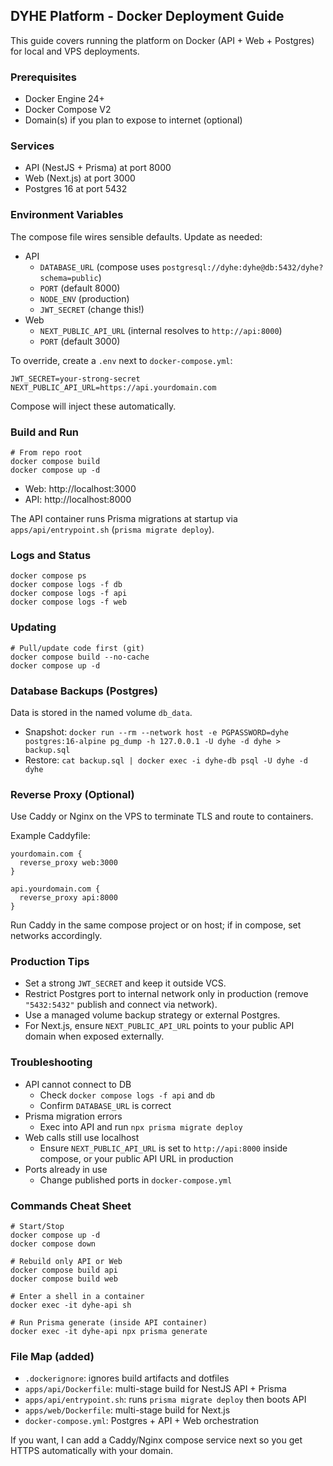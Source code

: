 ## DYHE Platform - Docker Deployment Guide

This guide covers running the platform on Docker (API + Web + Postgres) for local and VPS deployments.

### Prerequisites

- Docker Engine 24+
- Docker Compose V2
- Domain(s) if you plan to expose to internet (optional)

### Services

- API (NestJS + Prisma) at port 8000
- Web (Next.js) at port 3000
- Postgres 16 at port 5432

### Environment Variables

The compose file wires sensible defaults. Update as needed:

- API
  - `DATABASE_URL` (compose uses `postgresql://dyhe:dyhe@db:5432/dyhe?schema=public`)
  - `PORT` (default 8000)
  - `NODE_ENV` (production)
  - `JWT_SECRET` (change this!)
- Web
  - `NEXT_PUBLIC_API_URL` (internal resolves to `http://api:8000`)
  - `PORT` (default 3000)

To override, create a `.env` next to `docker-compose.yml`:

```
JWT_SECRET=your-strong-secret
NEXT_PUBLIC_API_URL=https://api.yourdomain.com
```

Compose will inject these automatically.

### Build and Run

```
# From repo root
docker compose build
docker compose up -d
```

- Web: http://localhost:3000
- API: http://localhost:8000

The API container runs Prisma migrations at startup via `apps/api/entrypoint.sh` (`prisma migrate deploy`).

### Logs and Status

```
docker compose ps
docker compose logs -f db
docker compose logs -f api
docker compose logs -f web
```

### Updating

```
# Pull/update code first (git)
docker compose build --no-cache
docker compose up -d
```

### Database Backups (Postgres)

Data is stored in the named volume `db_data`.

- Snapshot: `docker run --rm --network host -e PGPASSWORD=dyhe postgres:16-alpine pg_dump -h 127.0.0.1 -U dyhe -d dyhe > backup.sql`
- Restore: `cat backup.sql | docker exec -i dyhe-db psql -U dyhe -d dyhe`

### Reverse Proxy (Optional)

Use Caddy or Nginx on the VPS to terminate TLS and route to containers.

Example Caddyfile:

```
yourdomain.com {
  reverse_proxy web:3000
}

api.yourdomain.com {
  reverse_proxy api:8000
}
```

Run Caddy in the same compose project or on host; if in compose, set networks accordingly.

### Production Tips

- Set a strong `JWT_SECRET` and keep it outside VCS.
- Restrict Postgres port to internal network only in production (remove `"5432:5432"` publish and connect via network).
- Use a managed volume backup strategy or external Postgres.
- For Next.js, ensure `NEXT_PUBLIC_API_URL` points to your public API domain when exposed externally.

### Troubleshooting

- API cannot connect to DB
  - Check `docker compose logs -f api` and `db`
  - Confirm `DATABASE_URL` is correct
- Prisma migration errors
  - Exec into API and run `npx prisma migrate deploy`
- Web calls still use localhost
  - Ensure `NEXT_PUBLIC_API_URL` is set to `http://api:8000` inside compose, or your public API URL in production
- Ports already in use
  - Change published ports in `docker-compose.yml`

### Commands Cheat Sheet

```
# Start/Stop
docker compose up -d
docker compose down

# Rebuild only API or Web
docker compose build api
docker compose build web

# Enter a shell in a container
docker exec -it dyhe-api sh

# Run Prisma generate (inside API container)
docker exec -it dyhe-api npx prisma generate
```

### File Map (added)

- `.dockerignore`: ignores build artifacts and dotfiles
- `apps/api/Dockerfile`: multi-stage build for NestJS API + Prisma
- `apps/api/entrypoint.sh`: runs `prisma migrate deploy` then boots API
- `apps/web/Dockerfile`: multi-stage build for Next.js
- `docker-compose.yml`: Postgres + API + Web orchestration

If you want, I can add a Caddy/Nginx compose service next so you get HTTPS automatically with your domain.
